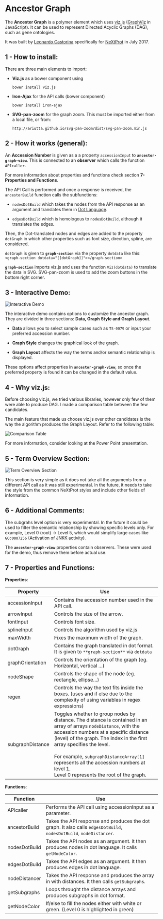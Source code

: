# Ancestor Graph
The **Ancestor Graph** is a polymer element which uses [viz.js](https://github.com/mdaines/viz.js/) ([GraphViz](http://www.graphviz.org) in JavaScript). It can be used to represent Directed Acyclic Graphs (DAG), such as gene ontologies. 

It was built by [Leonardo Castorina](https://github.com/universvm) specifically for [NeXtProt](https://www.nextprot.org) in July 2017. 


## 1 - How to install:

There are three main elements to import:

* **Viz.js** as a bower component using
  
	`bower install viz.js`


* **Iron-Ajax** for the API calls (bower component)
  
	`bower install iron-ajax`
	
* **SVG-pan-zoom** for the graph zoom. This must be imported either from a local file, or from: 
  
	`http://ariutta.github.io/svg-pan-zoom/dist/svg-pan-zoom.min.js`


## 2 - How it works (general):
 
 An **Accession Number** is given as a a property `accessionInput` to **`ancestor-graph-view`**. This is connected to an **observer** which calls the function `APIcaller`. 
 
For more information about properties and functions check section **7-Properties and Functions**. 
 
 The API Call is performed and once a response is received, the `ancestorBuild` function calls the subfunctions:
 
 * `nodesDotBuild` which takes the nodes from the API response as an argument and translates them in [Dot Language](http://www.graphviz.org/content/dot-language).
 
 * `edgesDotBuild` which is homologous to `nodesDotBuild`, although it translates the edges.
 

Then, the Dot-translated nodes and edges are added to the property `dotGraph` in which other properties such as font size, direction, spline, are considered. 

`dotGraph` is given to **`graph-section`** via the property `dotdata` like this:
` <graph-section dotdata="[[dotGraph]]"></graph-section>`
 

**`graph-section`** imports viz.js and uses the function `Viz(dotdata)` to translate the data in SVG. SVG-pan-zoom is used to add the zoom buttons in the bottom right corner.


## 3 - Interactive Demo:
![Interactive Demo](http://i.imgur.com/RLT5vUx.png) 

The interactive demo contains options to customize the ancestor graph. They are divided in three sections: **Data, Graph Style and Graph Layout**.

* **Data** allows you to select sample cases such as `TS-0079` or input your preferred accession number.

* **Graph Style** changes the graphical look of the graph.

* **Graph Layout** affects the way the terms and/or semantic relationship is displayed. 

These options affect properties in **`ancestor-graph-view`**, so once the preferred property is found it can be changed in the default value.

## 4 - Why viz.js:
Before choosing viz.js, we tried various libraries, however only few of them were able to produce DAG. I made a comparison table between the few candidates. 

The main feature that made us choose viz.js over other candidates is the way the algorithm produces the Graph Layout. Refer to the following table: 

 
 ![Comparison Table](http://i.imgur.com/nqcfvga.png) 

 
 For more information, consider looking at the Power Point presentation.  

## 5 - Term Overview Section:

 ![Term Overview Section](http://i.imgur.com/kVymONg.png) 

This section is very simple as it does not take all the arguments from a different API call as it was still experimental. In the future, it needs to take the style from the common NeXtProt styles and include other fields of information.

## 6 - Additional Comments:

 The subgrahs level option is very experimental. In the future it could be used to filter the semantic relationship by showing specific levels only. For example, Level 0 (root) -> Level 5, which would simplify large cases like `GO:0007256` (Activation of JNKK activity).

The **`ancestor-graph-view`** properties contain observers. These were used for the demo, thus remove them before actual use.
 
## 7 - Properties and Functions:

**Properties**:

|Property|Use|
|---|---|
|accessionInput|Contains the accession number used in the API call.|
|arrowInput|Controls the size of the arrow.|
|fontInput|Controls font size.|
|splineInput|Controls the algorithm used by viz.js|
|maxWidth|Fixes the maximum width of the graph.|
|dotGraph|Contains the graph translated in dot format. It is given to `**graph-section**` via `dotdata`|
|graphOrientation|Controls the orientation of the graph (eg. Horizontal, vertical …)|
|nodeShape|Controls the shape of the node (eg. rectangle, ellipse…)|
|regex|Controls the way the text fits inside the boxes. (uses and if else due to the complexity of using variables in regex expressions)|
|subgraphDistance|Toggles whether to group nodes by distance. The distance is contained in an array of arrays `nodeDistance`, with the accession numbers at a specific distance (level) of the graph. The index in the first array specifies the level.<br><br>    For example, `subgraphDistanceArray[1]` represents all the accession numbers at level 1. <br>Level 0 represents the root of the graph.|

**Functions**:

|Function|Use|
|---|---|
|APIcaller|Performs the API call using accessionInput as a parameter.|
|ancestorBuild|Takes the API response and produces the dot graph. It also calls `edgesDotBuild`, `nodesDotBuild`, `nodeDistancer`.|
|nodesDotBuild|Takes the API nodes as an argument. It then produces nodes in dot language. It calls `getNodeColor`.|
|edgesDotBuild|Takes the API edges as an argument. It then produces edges in dot language. |
|nodeDistancer|Takes the API response and produces the array in with distances. It then calls `getSubgraphs`.|
|getSubgraphs|Loops throught the distance arrays and produces subgraphs in dot format. |
|getNodeColor|If/else to fill the nodes either with white or green. (Level 0 is highlighted in green)  |
